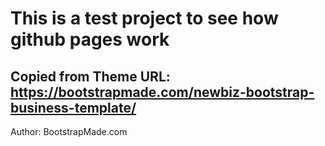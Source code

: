 # This is a test project to see how github pages work

## Copied from Theme URL: https://bootstrapmade.com/newbiz-bootstrap-business-template/
Author: BootstrapMade.com


